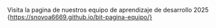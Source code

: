 Visita la pagina de nuestros equipo de aprendizaje de desarrollo 2025 {https://snovoa6669.github.io/bit-pagina-equipo/}
